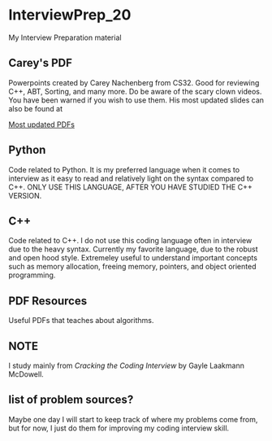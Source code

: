 # InterviewPrep_20
My Interview Preparation material
## Carey's PDF
Powerpoints created by Carey Nachenberg from CS32. Good for reviewing C++, ABT, Sorting, and many more. Do be aware of the scary
clown videos. You have been warned if you wish to use them. His most updated slides can also be found at 

[Most updated PDFs](https://drive.google.com/drive/folders/1mINni4Vn-NQVrqT7tmVwswmm46MB34TS)

## Python
Code related to Python. It is my preferred language when it comes to interview as it easy to read and relatively light on the syntax compared to C++.
ONLY USE THIS LANGUAGE, AFTER YOU HAVE STUDIED THE C++ VERSION. 

## C++
Code related to C++. I do not use this coding language often in interview due to the heavy syntax. Currently my favorite language, due to the robust
and open hood style. Extremeley useful to understand important concepts such as memory allocation, freeing memory, pointers, and object oriented programming.

## PDF Resources
Useful PDFs that teaches about algorithms.

## NOTE
I study mainly from *Cracking the Coding Interview* by Gayle Laakmann McDowell. 

## list of problem sources?
Maybe one day I will start to keep track of where my problems come from, but for now, I just do them for improving my coding interview skill. 
